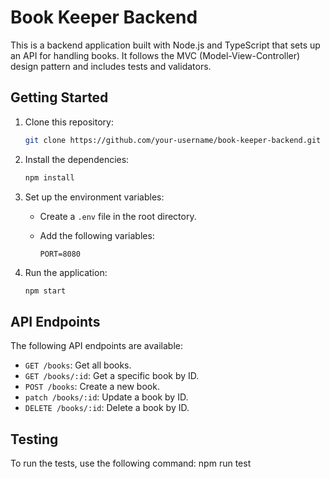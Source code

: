 # Book Keeper Backend

This is a backend application built with Node.js and TypeScript that sets up an API for handling books. It follows the MVC (Model-View-Controller) design pattern and includes tests and validators.

## Getting Started

1. Clone this repository:

   ```bash
   git clone https://github.com/your-username/book-keeper-backend.git
   ```

2. Install the dependencies:

   ```bash
   npm install
   ```

3. Set up the environment variables:

   - Create a `.env` file in the root directory.
   - Add the following variables:

     ```plaintext
     PORT=8080
     ```

4. Run the application:

   ```bash
   npm start
   ```

## API Endpoints

The following API endpoints are available:

- `GET /books`: Get all books.
- `GET /books/:id`: Get a specific book by ID.
- `POST /books`: Create a new book.
- `patch /books/:id`: Update a book by ID.
- `DELETE /books/:id`: Delete a book by ID.

## Testing

To run the tests, use the following command: npm run test
